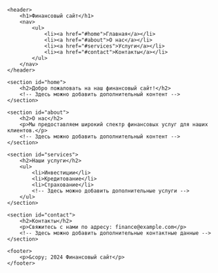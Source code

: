 <title>Финансовый сайт</title>
    <link rel="stylesheet" href="styles.css">
</head>
<body>

    <header>
        <h1>Финансовый сайт</h1>
        <nav>
            <ul>
                <li><a href="#home">Главная</a></li>
                <li><a href="#about">О нас</a></li>
                <li><a href="#services">Услуги</a></li>
                <li><a href="#contact">Контакты</a></li>
            </ul>
        </nav>
    </header>

    <section id="home">
        <h2>Добро пожаловать на наш финансовый сайт!</h2>
        <!-- Здесь можно добавить дополнительный контент -->
    </section>

    <section id="about">
        <h2>О нас</h2>
        <p>Мы предоставляем широкий спектр финансовых услуг для наших клиентов.</p>
        <!-- Здесь можно добавить дополнительный контент -->
    </section>

    <section id="services">
        <h2>Наши услуги</h2>
        <ul>
            <li>Инвестиции</li>
            <li>Кредитование</li>
            <li>Страхование</li>
            <!-- Здесь можно добавить дополнительные услуги -->
        </ul>
    </section>

    <section id="contact">
        <h2>Контакты</h2>
        <p>Свяжитесь с нами по адресу: finance@example.com</p>
        <!-- Здесь можно добавить дополнительные контактные данные -->
    </section>

    <footer>
        <p>&copy; 2024 Финансовый сайт</p>
    </footer>

</body>
</html>
